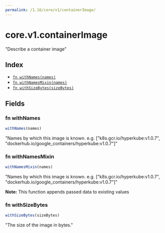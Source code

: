 ```yaml
---
permalink: /1.16/core/v1/containerImage/
---
```


# core.v1.containerImage

"Describe a container image"

## Index

* [`fn withNames(names)`](#fn-withnames)
* [`fn withNamesMixin(names)`](#fn-withnamesmixin)
* [`fn withSizeBytes(sizeBytes)`](#fn-withsizebytes)

## Fields

### fn withNames

```ts
withNames(names)
```

"Names by which this image is known. e.g. [\"k8s.gcr.io/hyperkube:v1.0.7\", \"dockerhub.io/google_containers/hyperkube:v1.0.7\"]"

### fn withNamesMixin

```ts
withNamesMixin(names)
```

"Names by which this image is known. e.g. [\"k8s.gcr.io/hyperkube:v1.0.7\", \"dockerhub.io/google_containers/hyperkube:v1.0.7\"]"

**Note:** This function appends passed data to existing values

### fn withSizeBytes

```ts
withSizeBytes(sizeBytes)
```

"The size of the image in bytes."